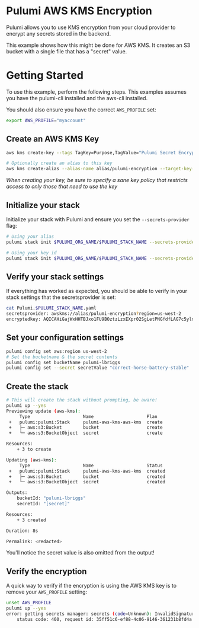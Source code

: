 # Pulumi AWS KMS Encryption

Pulumi allows you to use KMS encryption from your cloud provider to encrypt any secrets stored in the backend.

This example shows how this might be done for AWS KMS. It creates an S3 bucket with a single file that has a "secret" value.

# Getting Started

To use this example, perform the following steps. This examples assumes you have the pulumi-cli installed and the aws-cli installed.

You should also ensure you have the correct `AWS_PROFILE` set:

```bash
export AWS_PROFILE="myaccount"
```

## Create an AWS KMS Key

```bash
aws kms create-key --tags TagKey=Purpose,TagValue="Pulumi Secret Encryption" --description "Pulumi secret encryption Key"

# Optionally create an alias to this key
aws kms create-alias --alias-name alias/pulumi-encryption --target-key-id $MY_KEY_ID
```

_When creating your key, be sure to specify a sane key policy that restricts access to only those that need to use the key_

## Initialize your stack

Initialize your stack with Pulumi and ensure you set the `--secrets-provider` flag:

```bash
# Using your alias
pulumi stack init $PULUMI_ORG_NAME/$PULUMI_STACK_NAME --secrets-provider="awskms://alias/pulumi-encryption?region=us-west-2"

# Using your key id
pulumi stack init $PULUMI_ORG_NAME/$PULUMI_STACK_NAME --secrets-provider="awskms://1234abcd-12ab-34cd-56ef-1234567890ab?region=us-west-2"
```

## Verify your stack settings

If everything has worked as expected, you should be able to verify in your stack settings that the secretsprovider is set:

```bash
cat Pulumi.$PULUMI_STACK_NAME.yaml
secretsprovider: awskms://alias/pulumi-encryption?region=us-west-2
encryptedkey: AQICAHiGajWxHHTBJxo1FU9BOztzLzxEXpr02SgLetPNGfdfLAG7c5ylmHRJJRz5jtaj2LtzAAAAfjB8BgkqhkiG9w0BBwagbzBtAgEAMGgGCSqGSIb3DQEHATAeBglghkgBZQMEAS4wEQQMT+iyFkgT4bmdja9WAgEQgDuVYN+iLr6sdyFNGXJS8GfjKiqMBXVvwmn9byd3ywCfJwMsuDnpqAWSmquV5eoLBdPEEOY1D/TuBQuCLQ==
```

## Set your configuration settings

```bash
pulumi config set aws:region us-west-2
# Set the bucketname & the secret contents
pulumi config set bucketName pulumi-lbriggs
pulumi config set --secret secretValue "correct-horse-battery-stable"
```

## Create the stack

```bash
# This will create the stack without prompting, be aware!
pulumi up --yes
Previewing update (aws-kms):
     Type                    Name                    Plan
 +   pulumi:pulumi:Stack     pulumi-aws-kms-aws-kms  create
 +   ├─ aws:s3:Bucket        bucket                  create
 +   └─ aws:s3:BucketObject  secret                  create

Resources:
    + 3 to create

Updating (aws-kms):
     Type                    Name                    Status
 +   pulumi:pulumi:Stack     pulumi-aws-kms-aws-kms  created
 +   ├─ aws:s3:Bucket        bucket                  created
 +   └─ aws:s3:BucketObject  secret                  created

Outputs:
    bucketId: "pulumi-lbriggs"
    secretId: "[secret]"

Resources:
    + 3 created

Duration: 8s

Permalink: <redacted>
```

You'll notice the secret value is also omitted from the output!

## Verify the encryption

A quick way to verify if the encryption is using the AWS KMS key is to remove your `AWS_PROFILE` setting:

```bash
unset AWS_PROFILE
pulumi up --yes
error: getting secrets manager: secrets (code=Unknown): InvalidSignatureException: The request signature we calculated does not match the signature you provided. Check your AWS Secret Access Key and signing method. Consult the service documentation for details.
	status code: 400, request id: 35ff51c6-ef88-4c06-9146-361231b8fd4a
```






